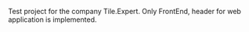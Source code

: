 Test project for the company Tile.Expert. 
Only FrontEnd, header for web application is implemented. 

